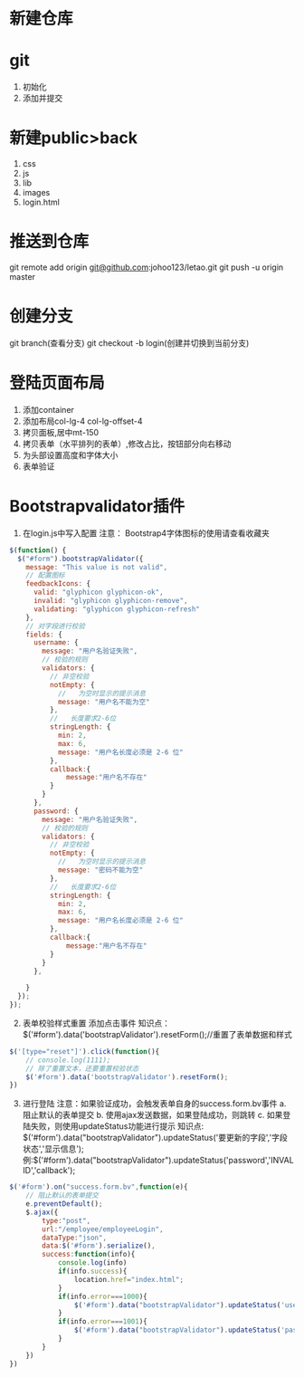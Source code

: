 # 新建仓库
# git
1. 初始化
2. 添加并提交
# 新建public>back
1. css
2. js
3. lib
4. images
5. login.html
# 推送到仓库
git remote add origin git@github.com:johoo123/letao.git
git push -u origin master

# 创建分支
git branch(查看分支)
git checkout -b login(创建并切换到当前分支)
# 登陆页面布局
1. 添加container
2. 添加布局col-lg-4 col-lg-offset-4
3. 拷贝面板,居中mt-150
4. 拷贝表单（水平排列的表单）,修改占比，按钮部分向右移动
5. 为头部设置高度和字体大小
6. 表单验证
# Bootstrapvalidator插件
1. 在login.js中写入配置
注意： Bootstrap4字体图标的使用请查看收藏夹
```js
$(function() {
  $("#form").bootstrapValidator({
    message: "This value is not valid",
    // 配置图标
    feedbackIcons: {
      valid: "glyphicon glyphicon-ok",
      invalid: "glyphicon glyphicon-remove",
      validating: "glyphicon glyphicon-refresh"
    },
    // 对字段进行校验
    fields: {
      username: {
        message: "用户名验证失败",
        // 校验的规则
        validators: {
          // 非空校验
          notEmpty: {
            //   为空时显示的提示消息
            message: "用户名不能为空"
          },
          //   长度要求2-6位
          stringLength: {
            min: 2,
            max: 6,
            message: "用户名长度必须是 2-6 位"
          },
          callback:{
              message:"用户名不存在"
          }
        }
      },
      password: {
        message: "用户名验证失败",
        // 校验的规则
        validators: {
          // 非空校验
          notEmpty: {
            //   为空时显示的提示消息
            message: "密码不能为空"
          },
          //   长度要求2-6位
          stringLength: {
            min: 2,
            max: 6,
            message: "用户名长度必须是 2-6 位"
          },
          callback:{
              message:"用户名不存在"
          }
        }
      },
     
    }
  });
});
```
2. 表单校验样式重置
添加点击事件
知识点：$('#form').data('bootstrapValidator').resetForm();//重置了表单数据和样式
```js
$('[type="reset"]').click(function(){
    // console.log(1111);
    // 除了重置文本，还要重置校验状态
    $('#form').data('bootstrapValidator').resetForm();
})
```
3. 进行登陆
注意：如果验证成功，会触发表单自身的success.form.bv事件
a. 阻止默认的表单提交
b. 使用ajax发送数据，如果登陆成功，则跳转
c. 如果登陆失败，则使用updateStatus功能进行提示
知识点: $('#form').data("bootstrapValidator").updateStatus('要更新的字段','字段状态','显示信息');
例:$('#form').data("bootstrapValidator").updateStatus('password','INVALID','callback');
```js
$('#form').on("success.form.bv",function(e){
    // 阻止默认的表单提交
    e.preventDefault();
    $.ajax({
        type:"post",
        url:"/employee/employeeLogin",
        dataType:"json",
        data:$('#form').serialize(),
        success:function(info){
            console.log(info)
            if(info.success){
                location.href="index.html";
            }
            if(info.error===1000){
                $('#form').data("bootstrapValidator").updateStatus('username','INVALID','callback');
            }
            if(info.error===1001){
                $('#form').data("bootstrapValidator").updateStatus('password','INVALID','callback');
            }
        }
    })
})
```



